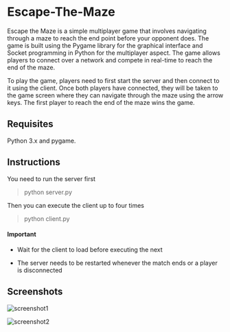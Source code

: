 # Escape-The-Maze
Escape the Maze is a simple multiplayer game that involves navigating through a maze to reach the end point before your opponent does. The game is built using the Pygame library for the graphical interface and Socket programming in Python for the multiplayer aspect. The game allows players to connect over a network and compete in real-time to reach the end of the maze.

To play the game, players need to first start the server and then connect to it using the client. Once both players have connected, they will be taken to the game screen where they can navigate through the maze using the arrow keys. The first player to reach the end of the maze wins the game.

## Requisites
Python 3.x and pygame.

## Instructions
You need to run the server first
> python server.py

Then you can execute the client up to four times
> python client.py

#### Important 

- Wait for the client to load before executing the next

- The server needs to be restarted whenever the match ends or a player is disconnected

## Screenshots
![screenshot1](https://user-images.githubusercontent.com/91585064/228032050-a226d2b9-bc17-4e27-a43c-20b235cd98e3.jpeg)

![screenshot2](https://user-images.githubusercontent.com/91585064/228033195-725f31d4-bebb-4014-ad15-ba543ff9d427.jpg)
